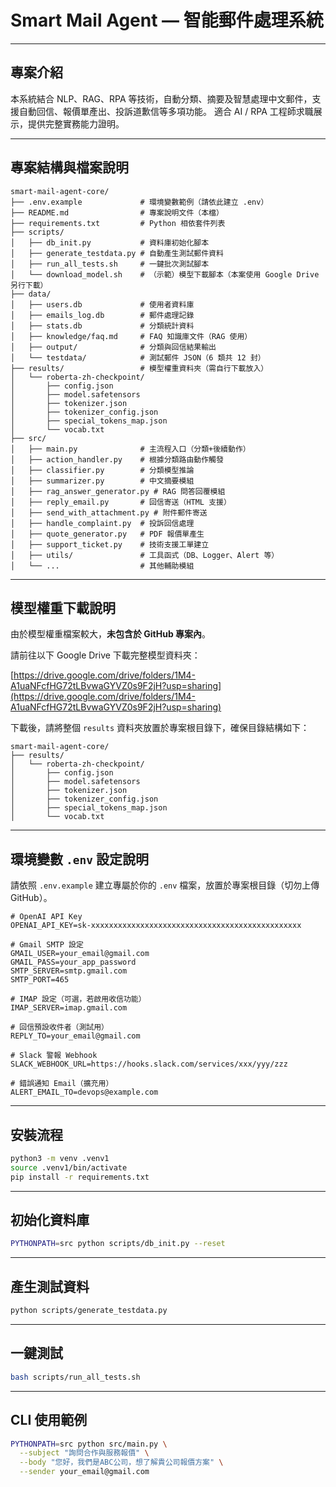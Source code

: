 # Smart Mail Agent — 智能郵件處理系統

---

## 專案介紹

本系統結合 NLP、RAG、RPA 等技術，自動分類、摘要及智慧處理中文郵件，支援自動回信、報價單產出、投訴道歉信等多項功能。
適合 AI / RPA 工程師求職展示，提供完整實務能力證明。

---

## 專案結構與檔案說明

```
smart-mail-agent-core/
├── .env.example             # 環境變數範例（請依此建立 .env）
├── README.md                # 專案說明文件（本檔）
├── requirements.txt         # Python 相依套件列表
├── scripts/
│   ├── db_init.py           # 資料庫初始化腳本
│   ├── generate_testdata.py # 自動產生測試郵件資料
│   ├── run_all_tests.sh     # 一鍵批次測試腳本
│   └── download_model.sh    # （示範）模型下載腳本（本案使用 Google Drive 另行下載）
├── data/
│   ├── users.db             # 使用者資料庫
│   ├── emails_log.db        # 郵件處理記錄
│   ├── stats.db             # 分類統計資料
│   ├── knowledge/faq.md     # FAQ 知識庫文件（RAG 使用）
│   ├── output/              # 分類與回信結果輸出
│   └── testdata/            # 測試郵件 JSON（6 類共 12 封）
├── results/                 # 模型權重資料夾（需自行下載放入）
│   └── roberta-zh-checkpoint/
│       ├── config.json
│       ├── model.safetensors
│       ├── tokenizer.json
│       ├── tokenizer_config.json
│       ├── special_tokens_map.json
│       └── vocab.txt
├── src/
│   ├── main.py              # 主流程入口（分類+後續動作）
│   ├── action_handler.py    # 根據分類路由動作觸發
│   ├── classifier.py        # 分類模型推論
│   ├── summarizer.py        # 中文摘要模組
│   ├── rag_answer_generator.py # RAG 問答回覆模組
│   ├── reply_email.py       # 回信寄送（HTML 支援）
│   ├── send_with_attachment.py # 附件郵件寄送
│   ├── handle_complaint.py  # 投訴回信處理
│   ├── quote_generator.py   # PDF 報價單產生
│   ├── support_ticket.py    # 技術支援工單建立
│   ├── utils/               # 工具函式（DB、Logger、Alert 等）
│   └── ...                  # 其他輔助模組
```

---

## 模型權重下載說明

由於模型權重檔案較大，**未包含於 GitHub 專案內**。

請前往以下 Google Drive 下載完整模型資料夾：

[https://drive.google.com/drive/folders/1M4-A1uaNFcfHG72tLBvwaGYVZ0s9F2jH?usp=sharing](https://drive.google.com/drive/folders/1M4-A1uaNFcfHG72tLBvwaGYVZ0s9F2jH?usp=sharing)

下載後，請將整個 `results` 資料夾放置於專案根目錄下，確保目錄結構如下：

```
smart-mail-agent-core/
├── results/
│   └── roberta-zh-checkpoint/
│       ├── config.json
│       ├── model.safetensors
│       ├── tokenizer.json
│       ├── tokenizer_config.json
│       ├── special_tokens_map.json
│       └── vocab.txt
```

---

## 環境變數 `.env` 設定說明

請依照 `.env.example` 建立專屬於你的 `.env` 檔案，放置於專案根目錄（切勿上傳 GitHub）。

```dotenv
# OpenAI API Key
OPENAI_API_KEY=sk-xxxxxxxxxxxxxxxxxxxxxxxxxxxxxxxxxxxxxxxxxxxxxxx

# Gmail SMTP 設定
GMAIL_USER=your_email@gmail.com
GMAIL_PASS=your_app_password
SMTP_SERVER=smtp.gmail.com
SMTP_PORT=465

# IMAP 設定（可選，若啟用收信功能）
IMAP_SERVER=imap.gmail.com

# 回信預設收件者（測試用）
REPLY_TO=your_email@gmail.com

# Slack 警報 Webhook
SLACK_WEBHOOK_URL=https://hooks.slack.com/services/xxx/yyy/zzz

# 錯誤通知 Email（擴充用）
ALERT_EMAIL_TO=devops@example.com
```

---

## 安裝流程

```bash
python3 -m venv .venv1
source .venv1/bin/activate
pip install -r requirements.txt
```

---

## 初始化資料庫

```bash
PYTHONPATH=src python scripts/db_init.py --reset
```

---

## 產生測試資料

```bash
python scripts/generate_testdata.py
```

---

## 一鍵測試

```bash
bash scripts/run_all_tests.sh
```

---

## CLI 使用範例

```bash
PYTHONPATH=src python src/main.py \
  --subject "詢問合作與服務報價" \
  --body "您好，我們是ABC公司，想了解貴公司報價方案" \
  --sender your_email@gmail.com
```
